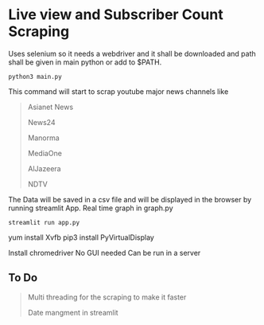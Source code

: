 # Live view and Subscriber Count Scraping

Uses selenium so it needs a webdriver and it shall be downloaded and path shall be given in main python or add to $PATH.

```shell
python3 main.py
```
This command will start to scrap youtube major news channels like

> Asianet News
>
> News24
>
> Manorma
>
> MediaOne
>
>AlJazeera
>
>NDTV

The Data will be saved in a csv file and will be displayed in the browser by running streamlit App.
Real time graph in graph.py

```shell
streamlit run app.py
```
yum install Xvfb
pip3 install PyVirtualDisplay


Install chromedriver
No GUI needed
Can be run in a server

## To Do
> Multi threading for the scraping to make it faster
>
> Date mangment in streamlit
